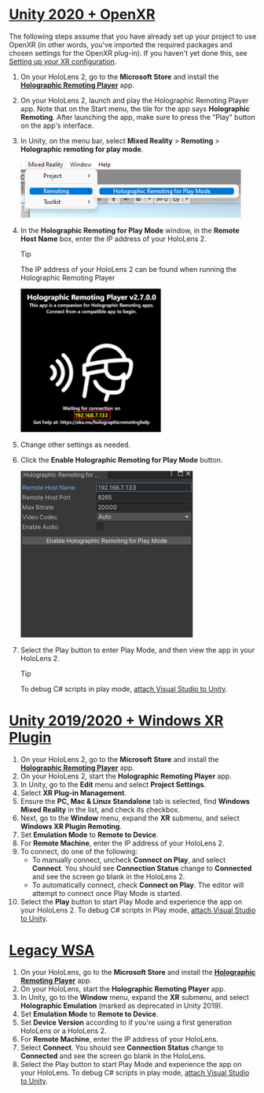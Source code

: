 # [Unity 2020 + OpenXR](#tab/openxr)
<!-- This is inserted into "preview and debug -->

The following steps assume that you have already set up your project to use OpenXR (in other words, you've imported the required packages and chosen settings for the OpenXR plug-in). If you haven't yet done this, see [Setting up your XR configuration](https://review.docs.microsoft.com/en-us/windows/mixed-reality/develop/unity/xr-project-setup?branch=main&tabs=openxr).

1. On your HoloLens 2, go to the **Microsoft Store** and install the **[Holographic Remoting Player](https://www.microsoft.com/store/p/holographic-remoting-player/9nblggh4sv40)** app.
1. On your HoloLens 2, launch and play the Holographic Remoting Player app. Note that on the Start menu, the tile for the app says **Holographic Remoting**. After launching the app, make sure to press the "Play" button on the app's interface. 
1. In Unity, on the menu bar, select **Mixed Reality** > **Remoting** > **Holographic remoting for play mode**.

    ![Screenshot of project settings panel open in the Unity Editor with XR Plug-in management highlighted.](../images/openxr-features-img-02.png)

1. In the **Holographic Remoting for Play Mode** window, in the **Remote Host Name** box, enter the IP address of your HoloLens 2.

    > [!TIP]
    > The IP address of your HoloLens 2 can be found when running the Holographic Remoting Player

    ![Screenshot of the Holographic Remoting Player running on the HoloLens 2 with IP address circled.](../images/openxr-features-img-06.png)

1. Change other settings as needed.
1. Click the **Enable Holographic Remoting for Play Mode** button.

    ![Screenshot of the Holographic Remoting for Play Mode window.](../images/openxr-features-img-07.png)

1. Select the Play button to enter Play Mode, and then view the app in your HoloLens 2.

    > [!TIP]
    > To debug C# scripts in play mode, [attach Visual Studio to Unity](/visualstudio/gamedev/unity/get-started/using-visual-studio-tools-for-unity?pivots=windows).

# [Unity 2019/2020 + Windows XR Plugin](#tab/winxr)

1. On your HoloLens 2, go to the **Microsoft Store** and install the **[Holographic Remoting Player](https://www.microsoft.com/store/p/holographic-remoting-player/9nblggh4sv40)** app.
1. On your HoloLens 2, start the **Holographic Remoting Player** app.
1. In Unity, go to the **Edit** menu and select **Project Settings**.
1. Select **XR Plug-in Management**.
1. Ensure the **PC, Mac & Linux Standalone** tab is selected, find **Windows Mixed Reality** in the list, and check its checkbox.
1. Next, go to the **Window** menu, expand the **XR** submenu, and select **Windows XR Plugin Remoting**.
1. Set **Emulation Mode** to **Remote to Device**.
1. For **Remote Machine**, enter the IP address of your HoloLens 2.
1. To connect, do one of the following:
   - To manually connect, uncheck **Connect on Play**, and select **Connect**. You should see **Connection Status** change to **Connected** and see the screen go blank in the HoloLens 2.
   - To automatically connect, check **Connect on Play**. The editor will attempt to connect once Play Mode is started.
1. Select the **Play** button to start Play Mode and experience the app on your HoloLens 2. To debug C# scripts in Play mode, [attach Visual Studio to Unity](/visualstudio/gamedev/unity/get-started/using-visual-studio-tools-for-unity?pivots=windows).

# [Legacy WSA](#tab/wsa)

1. On your HoloLens, go to the **Microsoft Store** and install the **[Holographic Remoting Player](https://www.microsoft.com/store/p/holographic-remoting-player/9nblggh4sv40)** app.
1. On your HoloLens, start the **Holographic Remoting Player** app.
1. In Unity, go to the **Window** menu, expand the **XR** submenu, and select **Holographic Emulation** (marked as deprecated in Unity 2019).
1. Set **Emulation Mode** to **Remote to Device**.
1. Set **Device Version** according to if you're using a first generation HoloLens or a HoloLens 2.
1. For **Remote Machine**, enter the IP address of your HoloLens.
1. Select **Connect**. You should see **Connection Status** change to **Connected** and see the screen go blank in the HoloLens.
1. Select the Play button to start Play Mode and experience the app on your HoloLens. To debug C# scripts in play mode, [attach Visual Studio to Unity](/visualstudio/gamedev/unity/get-started/using-visual-studio-tools-for-unity?pivots=windows).
